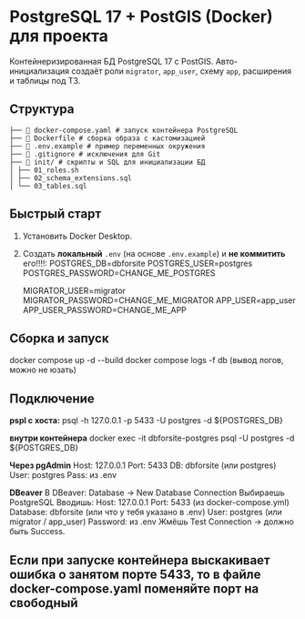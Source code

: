 # PostgreSQL 17 + PostGIS (Docker) для проекта

Контейнеризированная БД PostgreSQL 17 с PostGIS. Авто-инициализация создаёт роли `migrator`, `app_user`, схему `app`, расширения и таблицы под ТЗ.

## Структура
```├── 📄 README.md # описание проекта
├── 📄 docker-compose.yaml # запуск контейнера PostgreSQL
├── 📄 Dockerfile # сборка образа с кастомизацией
├── 📄 .env.example # пример переменных окружения
├── 📄 .gitignore # исключения для Git
├── 📂 init/ # скрипты и SQL для инициализации БД
│ ├── 01_roles.sh
│ ├── 02_schema_extensions.sql
│ └── 03_tables.sql
```


## Быстрый старт

1. Установить Docker Desktop.
2. Создать **локальный** `.env` (на основе `.env.example`) и **не коммитить** его!!!!:
   POSTGRES_DB=dbforsite
   POSTGRES_USER=postgres
   POSTGRES_PASSWORD=CHANGE_ME_POSTGRES

   MIGRATOR_USER=migrator
   MIGRATOR_PASSWORD=CHANGE_ME_MIGRATOR
   APP_USER=app_user
   APP_USER_PASSWORD=CHANGE_ME_APP
   
## Сборка и запуск
docker compose up -d --build
docker compose logs -f db (вывод логов, можно не юзать)

## Подключение 
**pspl с хоста:**
psql -h 127.0.0.1 -p 5433 -U postgres -d ${POSTGRES_DB}

**внутри контейнера**
docker exec -it dbforsite-postgres psql -U postgres -d ${POSTGRES_DB}

**Через pgAdmin**
Host: 127.0.0.1
Port: 5433
DB: dbforsite (или postgres)
User: postgres
Pass: из .env

**DBeaver**
В DBeaver:
Database → New Database Connection
Выбираешь PostgreSQL
Вводишь:
Host: 127.0.0.1
Port: 5433 (из docker-compose.yml)
Database: dbforsite (или что у тебя указано в .env)
User: postgres (или migrator / app_user)
Password: из .env
Жмёшь Test Connection → должно быть Success.


## Если при запуске контейнера выскакивает ошибка о занятом порте 5433, то в файле docker-compose.yaml поменяйте порт на свободный
